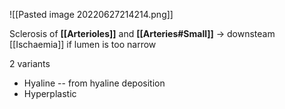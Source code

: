 ![[Pasted image 20220627214214.png]]

Sclerosis of **[[Arterioles]]** and **[[Arteries#Small]]** → downsteam [[Ischaemia]] if lumen is too narrow

2 variants
- Hyaline -- from hyaline deposition
- Hyperplastic 